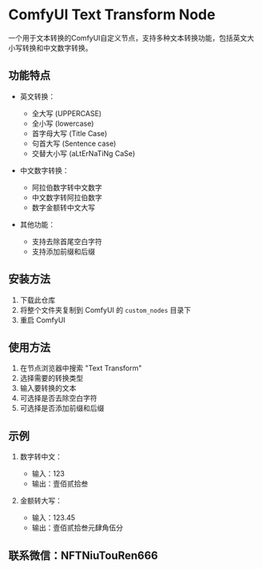 # ComfyUI Text Transform Node

一个用于文本转换的ComfyUI自定义节点，支持多种文本转换功能，包括英文大小写转换和中文数字转换。

## 功能特点

- 英文转换：
  - 全大写 (UPPERCASE)
  - 全小写 (lowercase)
  - 首字母大写 (Title Case)
  - 句首大写 (Sentence case)
  - 交替大小写 (aLtErNaTiNg CaSe)

- 中文数字转换：
  - 阿拉伯数字转中文数字
  - 中文数字转阿拉伯数字
  - 数字金额转中文大写

- 其他功能：
  - 支持去除首尾空白字符
  - 支持添加前缀和后缀

## 安装方法

1. 下载此仓库
2. 将整个文件夹复制到 ComfyUI 的 `custom_nodes` 目录下
3. 重启 ComfyUI

## 使用方法

1. 在节点浏览器中搜索 "Text Transform"
2. 选择需要的转换类型
3. 输入要转换的文本
4. 可选择是否去除空白字符
5. 可选择是否添加前缀和后缀

## 示例

1. 数字转中文：
   - 输入：123
   - 输出：壹佰贰拾叁

2. 金额转大写：
   - 输入：123.45
   - 输出：壹佰贰拾叁元肆角伍分

## 联系微信：NFTNiuTouRen666
